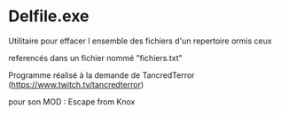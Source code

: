 # Delfile.exe


Utilitaire pour effacer l ensemble des fichiers d'un repertoire ormis ceux

referencés dans un fichier nommé "fichiers.txt"

Programme réalisé à la demande de TancredTerror (https://www.twitch.tv/tancredterror)

pour son MOD : Escape from Knox
